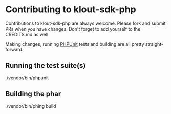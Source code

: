 Contributing to klout-sdk-php
=======================

Contributions to klout-sdk-php are always welcome. Please fork and submit PRs when you have changes. Don't forget to add yourself to the CREDITS.md as well.

Making changes, running [PHPUnit](https://github.com/sebastianbergmann/phpunit/) tests and building are all pretty straight-forward.

Running the test suite(s)
-------------------------

./vendor/bin/phpunit

Building the phar
-------------------------
./vendor/bin/phing build
